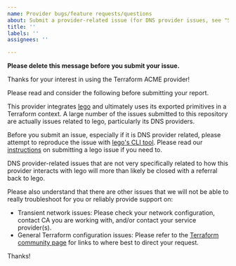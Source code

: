 ```yaml
---
name: Provider bugs/feature requests/questions
about: Submit a provider-related issue (for DNS provider issues, see "Submitting a lego Issue").
title: ''
labels: ''
assignees: ''

---
```


**Please delete this message before you submit your issue.**

Thanks for your interest in using the Terraform ACME provider!

Please read and consider the following before submitting your report.

This provider integrates [lego](https://github.com/go-acme/lego) and ultimately uses its exported primitives in a Terraform context. A large number of the issues submitted to this repository are actually issues related to lego, particularly its DNS providers.

Before you submit an issue, especially if it is DNS provider related, please attempt to reproduce the issue with [lego's CLI tool](https://go-acme.github.io/lego/installation/). Please read our [instructions](https://github.com/vancluever/terraform-provider-acme/blob/master/docs/lego.md) on submitting a lego issue if you need to.

DNS provider-related issues that are not very specifically related to how this provider interacts with lego will more than likely be closed with a referral back to lego.

Please also understand that there are other issues that we will not be able to really troubleshoot for you or reliably provide support on:

* Transient network issues: Please check your network configuration, contact CA you are working with, and/or contact your service provider(s).
* General Terraform configuration issues: Please refer to the [Terraform community page](https://www.terraform.io/community) for links to where best to direct your request.

Thanks!

